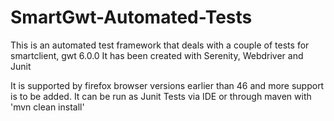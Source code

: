 # SmartGwt-Automated-Tests
This is an automated test framework that deals with a couple of tests for smartclient, gwt 6.0.0
It has been created with Serenity, Webdriver and Junit

It is supported by firefox browser versions earlier than 46 and more support is to be added. 
It can be run as Junit Tests via IDE or through maven with 'mvn clean install'
